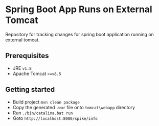 # Spring Boot App Runs on External Tomcat
Repository for tracking changes for spring boot application running on external tomcat.

## Prerequisites

- JRE `v1.8`
- Apache Tomcat `>=v8.5`

## Getting started
- Build project `mvn clean package`
- Copy the generated `.war` file onto `tomcat\webapp` directory
- Run `./bin/catalina.bat run`
- Goto `http://localhost:8080/spike/info`
